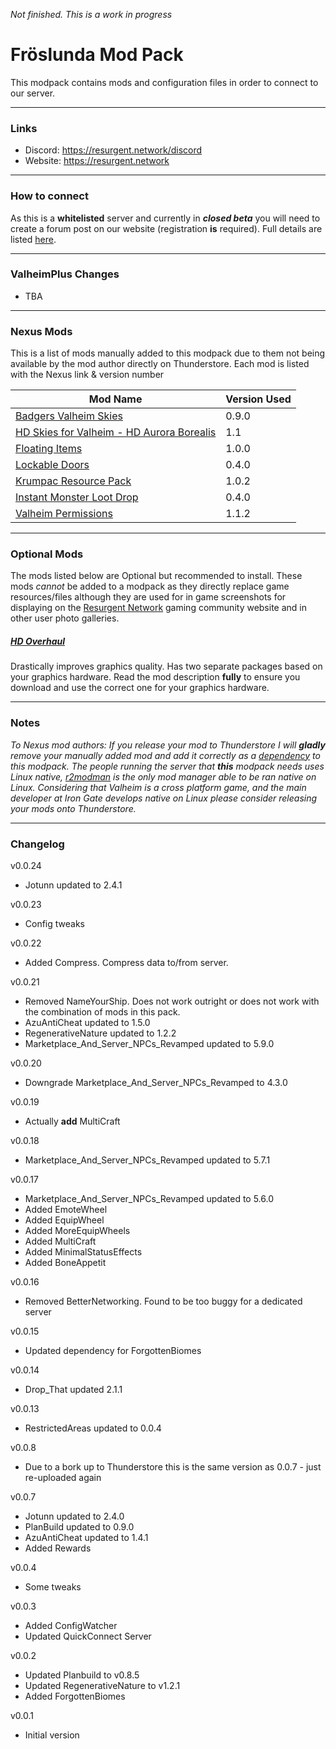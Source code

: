_Not finished.  This is a work in progress_  
# **Fröslunda Mod Pack**

This modpack contains mods and configuration files in order to connect to our server.

---

### Links

- Discord: https://resurgent.network/discord
- Website: https://resurgent.network

---
### How to connect

As this is a **whitelisted** server and currently in ___closed beta___ you will need to create a forum post on our website (registration **is** required). Full details are listed [here](https://resurgent.network/threads/how-to-apply-to-be-whitelisted.3/).  

---
### ValheimPlus Changes

- TBA

---
### Nexus Mods

This is a list of mods manually added to this modpack due to them not being available by the mod author directly on Thunderstore. Each mod is listed with the Nexus link & version number

| Mod Name                                                                                 | Version Used |
| ---------------------------------------------------------------------------------------- | ------------ |
| [Badgers Valheim Skies](https://www.nexusmods.com/valheim/mods/1594)                     | 0.9.0        |
| [HD Skies for Valheim - HD Aurora Borealis](https://www.nexusmods.com/valheim/mods/1593) | 1.1          |
| [Floating Items](https://www.nexusmods.com/valheim/mods/241)                             | 1.0.0        |
| [Lockable Doors](https://www.nexusmods.com/valheim/mods/1346)                            | 0.4.0        |
| [Krumpac Resource Pack](https://www.nexusmods.com/valheim/mods/1286)                     | 1.0.2        |
| [Instant Monster Loot Drop](https://www.nexusmods.com/valheim/mods/164/)                 | 0.4.0        |
| [Valheim Permissions](https://www.nexusmods.com/valheim/mods/1050)                       | 1.1.2        |

---
### Optional Mods

The mods listed below are Optional but recommended to install. These mods _cannot_ be added to a modpack as they directly replace game resources/files although they are used for in game screenshots for displaying on the [Resurgent Network](https://resurgent.network) gaming community website and in other user photo galleries.

##### [HD Overhaul](https://www.nexusmods.com/valheim/mods/1620)

Drastically improves graphics quality. Has two separate packages based on your graphics hardware. Read the mod description **fully** to ensure you download and use the correct one for your graphics hardware.

---
### Notes

_To Nexus mod authors: If you release your mod to Thunderstore I will **gladly** remove your manually added mod and add it correctly as a [dependency](https://valheim.thunderstore.io/package/create/docs/) to this modpack. The people running the server that **this** modpack needs uses Linux native, [r2modman](https://valheim.thunderstore.io/package/ebkr/r2modman/) is the only mod manager able to be ran native on Linux. Considering that Valheim is a cross platform game, and the main developer at Iron Gate develops native on Linux please consider releasing your mods onto Thunderstore._

----
### Changelog
v0.0.24
- Jotunn updated to 2.4.1

v0.0.23
- Config tweaks

v0.0.22
- Added Compress.  Compress data to/from server.

v0.0.21
- Removed NameYourShip.  Does not work outright or does not work with the combination of mods in this pack.
- AzuAntiCheat updated to 1.5.0
- RegenerativeNature updated to 1.2.2
- Marketplace_And_Server_NPCs_Revamped updated to 5.9.0

v0.0.20
- Downgrade Marketplace_And_Server_NPCs_Revamped to 4.3.0

v0.0.19
- Actually **add** MultiCraft

v0.0.18
- Marketplace_And_Server_NPCs_Revamped updated to 5.7.1

v0.0.17
- Marketplace_And_Server_NPCs_Revamped updated to 5.6.0
- Added EmoteWheel
- Added EquipWheel
- Added MoreEquipWheels
- Added MultiCraft
- Added MinimalStatusEffects
- Added BoneAppetit

v0.0.16
- Removed BetterNetworking.  Found to be too buggy for a dedicated server

v0.0.15
- Updated dependency for ForgottenBiomes

v0.0.14
- Drop_That updated 2.1.1

v0.0.13
- RestrictedAreas updated to 0.0.4

v0.0.8
- Due to a bork up to Thunderstore this is the same version as 0.0.7 - just re-uploaded again

v0.0.7
- Jotunn updated to 2.4.0
- PlanBuild updated to 0.9.0
- AzuAntiCheat updated to 1.4.1
- Added Rewards

v0.0.4
- Some tweaks

v0.0.3
- Added ConfigWatcher
- Updated QuickConnect Server

v0.0.2
- Updated Planbuild to v0.8.5
- Updated RegenerativeNature to v1.2.1
- Added ForgottenBiomes

v0.0.1

- Initial version
